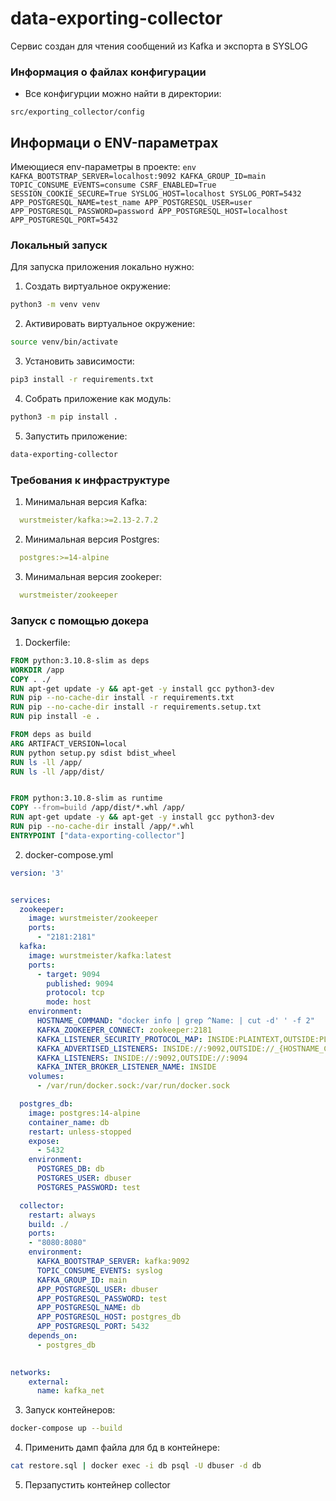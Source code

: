 # data-exporting-collector

Сервис создан для чтения сообщений из Kafka и экспорта в SYSLOG

### Информация о файлах конфигурации

- Все конфигурции можно найти в директории:
```
src/exporting_collector/config
```

## Информаци о ENV-параметрах
Имеющиеся env-параметры в проекте:
    ```env
    KAFKA_BOOTSTRAP_SERVER=localhost:9092
    KAFKA_GROUP_ID=main
    TOPIC_CONSUME_EVENTS=consume
    CSRF_ENABLED=True
    SESSION_COOKIE_SECURE=True
    SYSLOG_HOST=localhost
    SYSLOG_PORT=5432
    APP_POSTGRESQL_NAME=test_name
    APP_POSTGRESQL_USER=user
    APP_POSTGRESQL_PASSWORD=password
    APP_POSTGRESQL_HOST=localhost
    APP_POSTGRESQL_PORT=5432
    ```

### Локальный запуск

Для запуска приложения локально нужно:

1. Создать виртуальное окружение:
```bash
python3 -m venv venv
```

2. Активировать виртуальное окружение:
```bash
source venv/bin/activate
```

3. Установить зависимости:
```bash
pip3 install -r requirements.txt
```

4. Собрать приложение как модуль:
```bash
python3 -m pip install .
```

5. Запустить приложение:
```bash
data-exporting-collector
```

### Требования к инфраструктуре
1. Минимальная версия Kafka:
  ```yaml
    wurstmeister/kafka:>=2.13-2.7.2
  ```
2. Минимальная версия Postgres:
  ```yaml
    postgres:>=14-alpine
  ```
3. Минимальная версия zookeper:
  ```yaml
    wurstmeister/zookeeper
  ```

### Запуск с помощью докера
1. Dockerfile:
```dockerfile
FROM python:3.10.8-slim as deps
WORKDIR /app
COPY . ./
RUN apt-get update -y && apt-get -y install gcc python3-dev
RUN pip --no-cache-dir install -r requirements.txt 
RUN pip --no-cache-dir install -r requirements.setup.txt 
RUN pip install -e .

FROM deps as build
ARG ARTIFACT_VERSION=local
RUN python setup.py sdist bdist_wheel
RUN ls -ll /app/
RUN ls -ll /app/dist/


FROM python:3.10.8-slim as runtime
COPY --from=build /app/dist/*.whl /app/
RUN apt-get update -y && apt-get -y install gcc python3-dev
RUN pip --no-cache-dir install /app/*.whl
ENTRYPOINT ["data-exporting-collector"]
```

2. docker-compose.yml
```yaml
version: '3'


services:
  zookeeper:
    image: wurstmeister/zookeeper
    ports:
      - "2181:2181"
  kafka:
    image: wurstmeister/kafka:latest
    ports:
      - target: 9094
        published: 9094
        protocol: tcp
        mode: host
    environment:
      HOSTNAME_COMMAND: "docker info | grep ^Name: | cut -d' ' -f 2"
      KAFKA_ZOOKEEPER_CONNECT: zookeeper:2181
      KAFKA_LISTENER_SECURITY_PROTOCOL_MAP: INSIDE:PLAINTEXT,OUTSIDE:PLAINTEXT
      KAFKA_ADVERTISED_LISTENERS: INSIDE://:9092,OUTSIDE://_{HOSTNAME_COMMAND}:9094
      KAFKA_LISTENERS: INSIDE://:9092,OUTSIDE://:9094
      KAFKA_INTER_BROKER_LISTENER_NAME: INSIDE
    volumes:
      - /var/run/docker.sock:/var/run/docker.sock

  postgres_db:
    image: postgres:14-alpine
    container_name: db
    restart: unless-stopped
    expose:
      - 5432 
    environment:
      POSTGRES_DB: db
      POSTGRES_USER: dbuser
      POSTGRES_PASSWORD: test

  collector:
    restart: always
    build: ./
    ports:
    - "8080:8080"
    environment:
      KAFKA_BOOTSTRAP_SERVER: kafka:9092
      TOPIC_CONSUME_EVENTS: syslog
      KAFKA_GROUP_ID: main
      APP_POSTGRESQL_USER: dbuser
      APP_POSTGRESQL_PASSWORD: test
      APP_POSTGRESQL_NAME: db
      APP_POSTGRESQL_HOST: postgres_db
      APP_POSTGRESQL_PORT: 5432
    depends_on:
      - postgres_db

 
networks:
    external:
      name: kafka_net
```

3. Запуск контейнеров:
```bash
docker-compose up --build
```

4. Применить дамп файла для бд в контейнере:
```bash
cat restore.sql | docker exec -i db psql -U dbuser -d db
```

5. Перзапустить контейнер collector